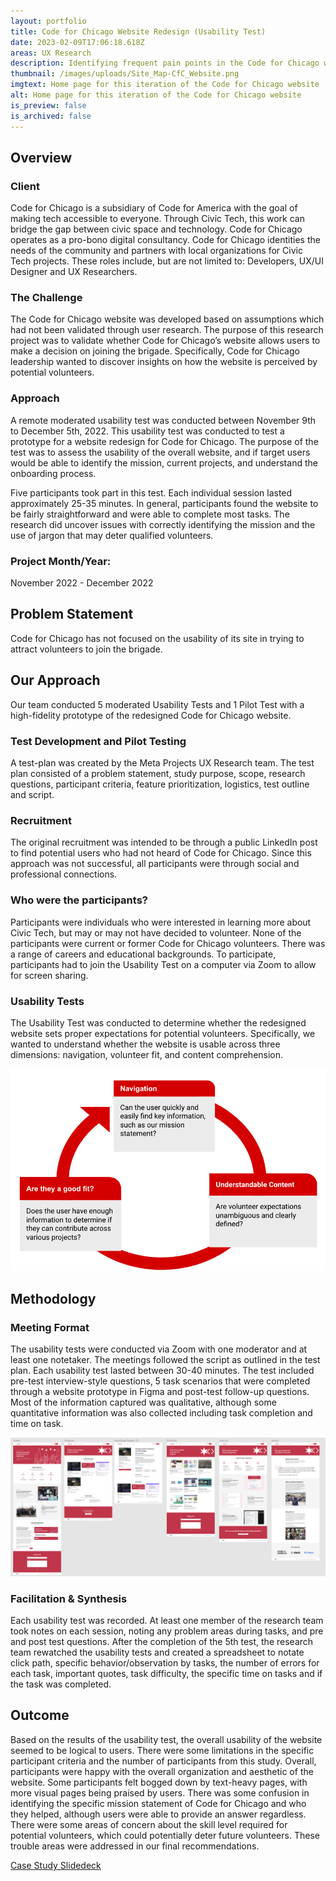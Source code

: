 ```yaml
---
layout: portfolio
title: Code for Chicago Website Redesign (Usability Test)
date: 2023-02-09T17:06:18.618Z
areas: UX Research
description: Identifying frequent pain points in the Code for Chicago website
thumbnail: /images/uploads/Site_Map-CfC_Website.png
imgtext: Home page for this iteration of the Code for Chicago website
alt: Home page for this iteration of the Code for Chicago website
is_preview: false
is_archived: false
---
```

## Overview

### Client

Code for Chicago is a subsidiary of Code for America with the goal of making tech accessible to everyone. Through Civic Tech, this work can bridge the gap between civic space and technology. Code for Chicago operates as a pro-bono digital consultancy. Code for Chicago identities the needs of the community and partners with local organizations for Civic Tech projects. These roles include, but are not limited to: Developers, UX/UI Designer and UX Researchers.

### The Challenge

The Code for Chicago website was developed based on assumptions which had not been validated through user research. The purpose of this research project was to validate whether Code for Chicago’s website allows users to make a decision on joining the brigade. Specifically, Code for Chicago leadership wanted to discover insights on how the website is perceived by potential volunteers.

### Approach

A remote moderated usability test was conducted between November 9th to December 5th, 2022. This usability test was conducted to test a prototype for a website redesign for Code for Chicago. The purpose of the test was to assess the usability of the overall website, and if target users would be able to identify the mission, current projects, and understand the onboarding process.

Five participants took part in this test. Each individual session lasted approximately 25-35 minutes. In general, participants found the website to be fairly straightforward and were able to complete most tasks. The research did uncover issues with correctly identifying the mission and the use of jargon that may deter qualified volunteers.

### Project Month/Year:

November 2022 - December 2022

## Problem Statement

Code for Chicago has not focused on the usability of its site in trying to attract volunteers to join the brigade. 

## Our Approach

Our team conducted 5 moderated Usability Tests and 1 Pilot Test with a high-fidelity prototype of the redesigned Code for Chicago website.

### Test Development and Pilot Testing

A test-plan was created by the Meta Projects UX Research team. The test plan consisted of a problem statement, study purpose, scope, research questions, participant criteria, feature prioritization, logistics, test outline and script. 

### Recruitment

The original recruitment was intended to be through a public LinkedIn post to find potential users who had not heard of Code for Chicago. Since this approach was not successful, all participants were through social and professional connections. 

### Who were the participants?

Participants were individuals who were interested in learning more about Civic Tech, but may or may not have decided to volunteer. None of the participants were current or former Code for Chicago volunteers. There was a range of careers and educational backgrounds. To participate, participants had to join the Usability Test on a computer via Zoom to allow for screen sharing. 

### Usability Tests

The Usability Test was conducted to determine whether the redesigned website sets proper expectations for potential volunteers. Specifically, we wanted to understand whether the website is usable across three dimensions: navigation, volunteer fit, and content comprehension.

![Overall workflow and approach to the usability test](/images/uploads/cfctasks.png "Usability Test Workflow")

## Methodology

### Meeting Format

The usability tests were conducted via Zoom with one moderator and at least one notetaker. The meetings followed the script as outlined in the test plan. Each usability test lasted between 30-40 minutes. The test included pre-test interview-style questions, 5 task scenarios that were completed through a website prototype in Figma and post-test follow-up questions. Most of the information captured was qualitative, although some quantitative information was also collected including task completion and time on task.

![All the wireframes used for the usability test](/images/uploads/codeforchicagoscreens.png "Usability Test Prototype")

### Facilitation & Synthesis

Each usability test was recorded. At least one member of the research team took notes on each session, noting any problem areas during tasks, and pre and post test questions. After the completion of the 5th test, the research team rewatched the usability tests and created a spreadsheet to notate click path, specific behavior/observation by tasks, the number of errors for each task, important quotes, task difficulty, the specific time on tasks and if the task was completed.

## Outcome

Based on the results of the usability test, the overall usability of the website seemed to be logical to users. There were some limitations in the specific participant criteria and the number of participants from this study. Overall, participants were happy with the overall organization and aesthetic of the website. Some participants felt bogged down by text-heavy pages, with more visual pages being praised by users. There was some confusion in identifying the specific mission statement of Code for Chicago and who they helped, although users were able to provide an answer regardless. There were some areas of concern about the skill level required for potential volunteers, which could potentially deter future volunteers. These trouble areas were addressed in our final recommendations.

[Case Study Slidedeck](https://docs.google.com/presentation/d/18cvpU0e6azAThBEyYjEsU8IeD73ukXny/edit?usp=sharing&ouid=103724123097728109421&rtpof=true&sd=true)